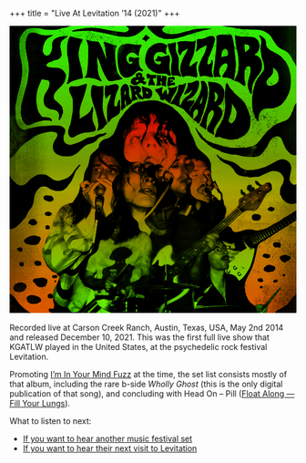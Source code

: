 +++
title = "Live At Levitation ’14 (2021)"
+++

![album cover for Live At Levitation 2014](./cover.jpg)

Recorded live at Carson Creek Ranch, Austin, Texas, USA, May 2nd 2014 and released December 10, 2021. This was the first full live show that KGATLW played in the United States, at the psychedelic rock festival Levitation.

Promoting [I’m In Your Mind Fuzz](/releases/im-in-your-mind-fuzz) at the time, the set list consists mostly of that album, including the rare b-side _Wholly Ghost_ (this is the only digital publication of that song), and concluding with Head On – Pill ([Float Along — Fill Your Lungs](/releases/float-along-fill-your-lungs)).

What to listen to next:

*   [If you want to hear another music festival set](/releases/live-at-bonnaroo-2022)
*   [If you want to hear their next visit to Levitation](/releases/live-at-levitation-2016)
